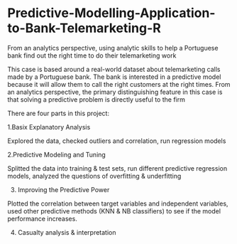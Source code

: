 # Predictive-Modelling-Application-to-Bank-Telemarketing-R
From an analytics perspective, using analytic skills to help a Portuguese bank find out the right time to do their telemarketing work

This case is based around a real-world dataset about telemarketing calls made by a Portuguese
bank. The bank is interested in a predictive model because it will allow them to call the right customers at
the right times. From an analytics perspective, the primary distinguishing feature in this case is that
solving a predictive problem is directly useful to the firm

There are four parts in this project:

  1.Basix Explanatory Analysis 
  
  Explored the data, checked outliers and correlation, run regression models
  
  2.Predictive Modeling and Tuning
  
   Splitted the data into training & test sets, run different predictive regression models, analyzed the questions of overfitting & underfitting
   
3. Improving the Predictive Power

  Plotted the correlation between target variables and independent variables, used other predictive methods (KNN & NB classifiers) to see if the model performance    increases. 
   
4. Casualty analysis & interpretation
